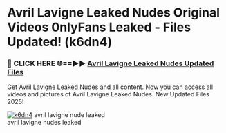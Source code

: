 # Avril Lavigne Leaked Nudes Original Videos 0nlyFans Leaked - Files Updated! (k6dn4)

<h3>🔴 CLICK HERE 🌐==►► <a href="https://tinyurl.com/52m3yx9h" rel="nofollow">Avril Lavigne Leaked Nudes Updated Files</a></h3>

Get Avril Lavigne Leaked Nudes and all content. Now you can access all videos and pictures of Avril Lavigne Leaked Nudes. New Updated Files 2025!

[![k6dn4](https://i.imgur.com/TnHtlc8.gif)](https://tinyurl.com/52m3yx9h)
avril lavigne nude leaked<br>
avril lavigne nudes leaked